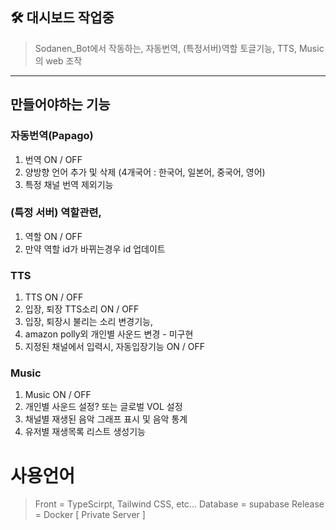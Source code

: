 
## 🛠 대시보드 작업중

> Sodanen_Bot에서 작동하는, 자동번역, (특정서버)역할 토글기능, TTS, Music의 web 조작

---
## 만들어야하는 기능
### 자동번역(Papago)
1. 번역 ON / OFF
2. 양방향 언어 추가 및 삭제 (4개국어 : 한국어, 일본어, 중국어, 영어)
3. 특정 채널 번역 제외기능

### (특정 서버) 역할관련,
1. 역할 ON / OFF
2. 만약 역할 id가 바뀌는경우 id 업데이트

### TTS
1. TTS ON / OFF
2. 입장, 퇴장 TTS소리 ON / OFF
3. 입장, 퇴장시 불리는 소리 변경기능,
4. amazon polly외 개인별 사운드 변경 - 미구현
5. 지정된 채널에서 입력시, 자동입장기능 ON / OFF

### Music
1. Music ON / OFF
2. 개인별 사운드 설정? 또는 글로벌 VOL 설정
3. 채널별 재생된 음악 그래프 표시 및 음악 통계
4. 유저별 재생목록 리스트 생성기능


# 사용언어

> Front = TypeScirpt, Tailwind CSS, etc...
> Database = supabase
> Release = Docker [ Private Server ]
